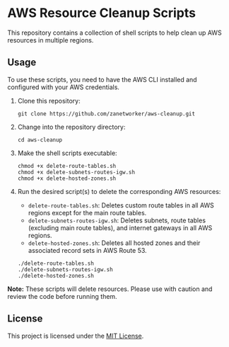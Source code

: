 # AWS Resource Cleanup Scripts

This repository contains a collection of shell scripts to help clean up AWS resources in multiple regions.

## Usage

To use these scripts, you need to have the AWS CLI installed and configured with your AWS credentials.

1. Clone this repository:

   ```shell
   git clone https://github.com/zanetworker/aws-cleanup.git
   ```

2. Change into the repository directory:

   ```shell
   cd aws-cleanup
   ```

3. Make the shell scripts executable:

   ```shell
   chmod +x delete-route-tables.sh
   chmod +x delete-subnets-routes-igw.sh
   chmod +x delete-hosted-zones.sh
   ```

4. Run the desired script(s) to delete the corresponding AWS resources:

   - `delete-route-tables.sh`: Deletes custom route tables in all AWS regions except for the main route tables.
   - `delete-subnets-routes-igw.sh`: Deletes subnets, route tables (excluding main route tables), and internet gateways in all AWS regions.
   - `delete-hosted-zones.sh`: Deletes all hosted zones and their associated record sets in AWS Route 53.

   ```shell
   ./delete-route-tables.sh
   ./delete-subnets-routes-igw.sh
   ./delete-hosted-zones.sh
   ```

**Note:** These scripts will delete resources. Please use with caution and review the code before running them.

## License

This project is licensed under the [MIT License](LICENSE).